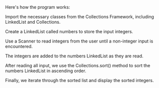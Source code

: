 Here's how the program works:

Import the necessary classes from the Collections Framework, including LinkedList and Collections.

Create a LinkedList called numbers to store the input integers.

Use a Scanner to read integers from the user until a non-integer input is encountered.

The integers are added to the numbers LinkedList as they are read.

After reading all input, we use the Collections.sort() method to sort the numbers LinkedList in ascending order.

Finally, we iterate through the sorted list and display the sorted integers.
